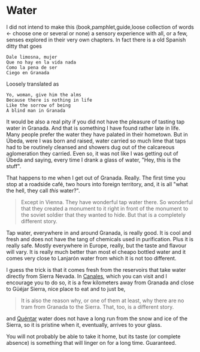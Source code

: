 # Water

I did not intend to make this (book,pamphlet,guide,loose collection of
words ← choose one or several or none) a sensory experience with all,
or a few, senses explored in their very own chapters. In fact there is
a old Spanish ditty that goes

	Dale limosna, mujer
	Que no hay en la vida nada
	Como la pena de ser
	Ciego en Granada

Loosely translated as

	Yo, woman, give him the alms
	Because there is nothing in life
	Like the sorrow of being
	A blind man in Granada

It would be also a real pity if you did not have the pleasure of
tasting tap water in Granada. And that is something I have found
rather late in life. Many people prefer the water they have palated in
their hometown. But in Úbeda, were I was born and raised, water
carried so much lime that taps had to be routinely cleansed and
showers dug out of the calcareous aglomeration they carried. Even so,
it was not like I was getting out of Úbeda and saying, every time I
drank a glass of water, "Hey, this is the stuff".

That happens to me when I get out of Granada. Really. The first time
you stop at a roadside café, two hours into foreign territory, and, it
is all "what the hell, they call *this* water?".

>Except in Vienna. They have wonderful tap water there. So wonderful
>that they created a monument to it right in front of the monument to
>the soviet soldier that they wanted to hide. But that is a completely
>different story.

Tap water, everywhere in and around Granada, is really good. It is cool
and fresh and does not have the tang of chemicals used in
purification. Plus it is really safe. Mostly everywhere in Europe,
really, but the taste and flavour will vary. It is really much better
than most el cheapo bottled water and it comes very close to Lanjarón
water from which it is not too different.

I guess the trick is that it comes fresh from the reservoirs that take
water directly from Sierra Nevada. In
[Canales](http://es.wikipedia.org/wiki/Embalse_de_Canales), which you
can visit and I encourage you to do so, it is a few kilometers away
from Granada and close to Güéjar Sierra, nice place to eat and to just be,

>It is also the reason why, or one of them at least, why there are no
>tram from Granada to the Sierra. That, too, is a different story.

and [Quéntar](http://es.wikipedia.org/wiki/Embalse_de_Qu%C3%A9ntar)
water does not have a long run from the snow and ice of the Sierra, so
it is pristine when it, eventually, arrives to your glass.

You will not probably be able to take it home, but its taste (or
complete absence) is
something that will linger on for a long time. Guaranteed.

